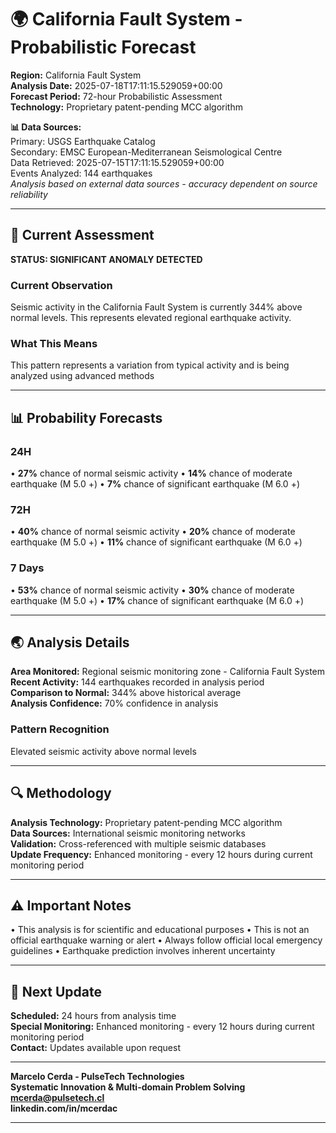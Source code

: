 # 🌍 California Fault System - Probabilistic Forecast

**Region:** California Fault System  
**Analysis Date:** 2025-07-18T17:11:15.529059+00:00  
**Forecast Period:** 72-hour Probabilistic Assessment  
**Technology:** Proprietary patent-pending MCC algorithm  

**📊 Data Sources:**  
Primary: USGS Earthquake Catalog  
Secondary: EMSC European-Mediterranean Seismological Centre  
Data Retrieved: 2025-07-15T17:11:15.529059+00:00  
Events Analyzed: 144 earthquakes  
*Analysis based on external data sources - accuracy dependent on source reliability*

---

## 🎯 Current Assessment

**STATUS: SIGNIFICANT ANOMALY DETECTED**

### Current Observation
Seismic activity in the California Fault System is currently 344% above normal levels. This represents elevated regional earthquake activity.

### What This Means
This pattern represents a variation from typical activity and is being analyzed using advanced methods

---

## 📊 Probability Forecasts

### 24H
• **27%** chance of normal seismic activity
• **14%** chance of moderate earthquake (M 5.0 +)
• **7%** chance of significant earthquake (M 6.0 +)

### 72H
• **40%** chance of normal seismic activity
• **20%** chance of moderate earthquake (M 5.0 +)
• **11%** chance of significant earthquake (M 6.0 +)

### 7 Days
• **53%** chance of normal seismic activity
• **30%** chance of moderate earthquake (M 5.0 +)
• **17%** chance of significant earthquake (M 6.0 +)

---

## 🌏 Analysis Details
**Area Monitored:** Regional seismic monitoring zone - California Fault System  
**Recent Activity:** 144 earthquakes recorded in analysis period  
**Comparison to Normal:** 344% above historical average  
**Analysis Confidence:** 70% confidence in analysis  

### Pattern Recognition
Elevated seismic activity above normal levels

---

## 🔍 Methodology
**Analysis Technology:** Proprietary patent-pending MCC algorithm  
**Data Sources:** International seismic monitoring networks  
**Validation:** Cross-referenced with multiple seismic databases  
**Update Frequency:** Enhanced monitoring - every 12 hours during current monitoring period  

---

## ⚠️ Important Notes
• This analysis is for scientific and educational purposes
• This is not an official earthquake warning or alert
• Always follow official local emergency guidelines
• Earthquake prediction involves inherent uncertainty

---

## 📅 Next Update
**Scheduled:** 24 hours from analysis time  
**Special Monitoring:** Enhanced monitoring - every 12 hours during current monitoring period  
**Contact:** Updates available upon request  

---

**Marcelo Cerda - PulseTech Technologies**  
**Systematic Innovation & Multi-domain Problem Solving**  
**mcerda@pulsetech.cl**  
**linkedin.com/in/mcerdac**

---
